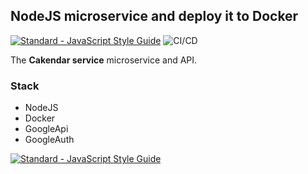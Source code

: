 ## NodeJS microservice and deploy it to Docker

[![Standard - JavaScript Style Guide](https://img.shields.io/badge/code%20style-standard-brightgreen.svg)](http://standardjs.com/)
![CI/CD](https://github.com/Kritune-Dev/IHNA-Micro-Service/workflows/calendar-service-CI/CD/badge.svg)

The **Cakendar service** microservice and API.

### Stack
- NodeJS 
- Docker
- GoogleApi
- GoogleAuth

[![Standard - JavaScript Style Guide](https://cdn.rawgit.com/feross/standard/master/badge.svg)](https://github.com/feross/standard)